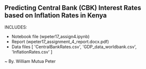 ## Predicting Central Bank (CBK) Interest Rates based on Inflation Rates in Kenya

INCLUDES:
- Notebook file (wpeter17_assign4.ipynb)
- Report (wpeter17_assignment_4_report.docx.pdf)
- Data files [
    'CentralBankRates.csv', 
    'GDP_data_worldbank.csv', 
    'InflationRates.csv'
    ]



~ By. William Mutua Peter
